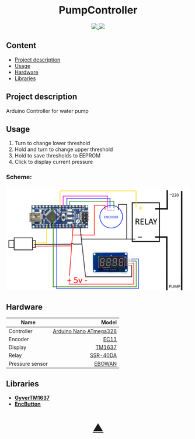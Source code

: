<h1 align="center">PumpController</h1>

<p align="center">
  <a href="https://github.com/TheK4n">
    <img src="https://img.shields.io/github/followers/TheK4n?label=Follow&style=social">
  </a>
  <a href="https://github.com/TheK4n/PumpController">
    <img src="https://img.shields.io/github/stars/TheK4n/PumpController?style=social">
  </a>
</p>

## Content
* [Project description](#chapter-0)
* [Usage](#chapter-1)
* [Hardware](#chapter-2)
* [Libraries](#chapter-3)


<a id="chapter-0"></a>
## Project description

Arduino Controller for water pump



<a id="chapter-1"></a>
## Usage

1. Turn to change lower threshold
2. Hold and turn to change upper threshold
3. Hold to save thresholds to EEPROM
4. Click to display current pressure

### Scheme:

[![Scheme](schemes/PumpController.png)](schemes/PumpController.png)


<a id="chapter-2"></a>
## Hardware

| Name                  |  Model                       |
| --------------------- | ---------------------------: |
| Controller            | [Arduino Nano ATmega328]()   |
| Encoder               | [EC11]()                     |
| Display               | [TM1637]()                   |
| Relay                 | [SSR-40DA]()                 |
| Pressure sensor       | [EBOWAN]()                   |


<a id="chapter-3"></a>
## Libraries

* [**GyverTM1637**](https://github.com/GyverLibs/GyverTM1637)
* [**EncButton**](https://github.com/GyverLibs/EncButton)


<h1 align="center"><a href="#top">▲</a></h1>
